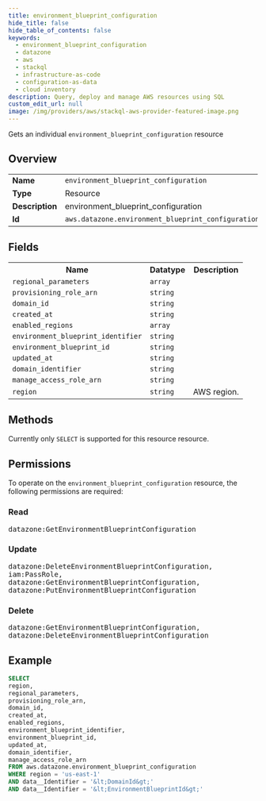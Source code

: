 ```yaml
---
title: environment_blueprint_configuration
hide_title: false
hide_table_of_contents: false
keywords:
  - environment_blueprint_configuration
  - datazone
  - aws
  - stackql
  - infrastructure-as-code
  - configuration-as-data
  - cloud inventory
description: Query, deploy and manage AWS resources using SQL
custom_edit_url: null
image: /img/providers/aws/stackql-aws-provider-featured-image.png
---
```

Gets an individual <code>environment_blueprint_configuration</code> resource

## Overview
<table><tbody>
<tr><td><b>Name</b></td><td><code>environment_blueprint_configuration</code></td></tr>
<tr><td><b>Type</b></td><td>Resource</td></tr>
<tr><td><b>Description</b></td><td>environment_blueprint_configuration</td></tr>
<tr><td><b>Id</b></td><td><code>aws.datazone.environment_blueprint_configuration</code></td></tr>
</tbody></table>

## Fields
<table><tbody>
<tr><th>Name</th><th>Datatype</th><th>Description</th></tr>
<tr><td><code>regional_parameters</code></td><td><code>array</code></td><td></td></tr>
<tr><td><code>provisioning_role_arn</code></td><td><code>string</code></td><td></td></tr>
<tr><td><code>domain_id</code></td><td><code>string</code></td><td></td></tr>
<tr><td><code>created_at</code></td><td><code>string</code></td><td></td></tr>
<tr><td><code>enabled_regions</code></td><td><code>array</code></td><td></td></tr>
<tr><td><code>environment_blueprint_identifier</code></td><td><code>string</code></td><td></td></tr>
<tr><td><code>environment_blueprint_id</code></td><td><code>string</code></td><td></td></tr>
<tr><td><code>updated_at</code></td><td><code>string</code></td><td></td></tr>
<tr><td><code>domain_identifier</code></td><td><code>string</code></td><td></td></tr>
<tr><td><code>manage_access_role_arn</code></td><td><code>string</code></td><td></td></tr>
<tr><td><code>region</code></td><td><code>string</code></td><td>AWS region.</td></tr>

</tbody></table>

## Methods
Currently only <code>SELECT</code> is supported for this resource resource.

## Permissions

To operate on the <code>environment_blueprint_configuration</code> resource, the following permissions are required:

### Read
<pre>
datazone:GetEnvironmentBlueprintConfiguration</pre>

### Update
<pre>
datazone:DeleteEnvironmentBlueprintConfiguration,
iam:PassRole,
datazone:GetEnvironmentBlueprintConfiguration,
datazone:PutEnvironmentBlueprintConfiguration</pre>

### Delete
<pre>
datazone:GetEnvironmentBlueprintConfiguration,
datazone:DeleteEnvironmentBlueprintConfiguration</pre>


## Example
```sql
SELECT
region,
regional_parameters,
provisioning_role_arn,
domain_id,
created_at,
enabled_regions,
environment_blueprint_identifier,
environment_blueprint_id,
updated_at,
domain_identifier,
manage_access_role_arn
FROM aws.datazone.environment_blueprint_configuration
WHERE region = 'us-east-1'
AND data__Identifier = '&lt;DomainId&gt;'
AND data__Identifier = '&lt;EnvironmentBlueprintId&gt;'
```
